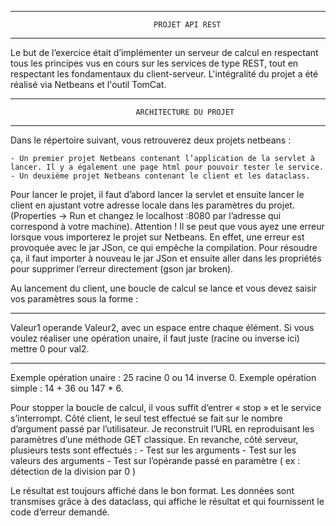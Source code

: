 **********************************************************************************************
                                    PROJET API REST
**********************************************************************************************

Le but de l’exercice était d’implémenter un serveur de calcul en respectant tous les principes vus en cours sur les services de type REST, tout en respectant les fondamentaux du client-serveur. 
L'intégralité du projet a été réalisé via Netbeans et l'outil TomCat.

**********************************************************************************************
				                ARCHITECTURE DU PROJET
**********************************************************************************************

Dans le répertoire suivant, vous retrouverez deux projets netbeans :

    - Un premier projet Netbeans contenant l’application de la servlet à lancer. Il y a également une page html pour pouvoir tester le service.
    - Un deuxième projet Netbeans contenant le client et les dataclass.

Pour lancer le projet, il faut d’abord lancer la servlet et ensuite lancer le client en ajustant votre adresse locale dans les paramètres du projet. (Properties -> Run et changez le localhost :8080 par l’adresse qui correspond à votre machine). 
Attention !  Il se peut que vous ayez une erreur lorsque vous importerez le projet sur Netbeans. En effet, une erreur est provoquée avec le jar JSon, ce qui empêche la compilation. Pour résoudre ça, il faut importer à nouveau le jar JSon et ensuite aller dans les propriétés pour supprimer l’erreur directement (gson jar broken).

Au lancement du client, une boucle de calcul se lance et vous devez saisir vos paramètres sous la
forme :

**********************************************************************************************
Valeur1 operande Valeur2, avec un espace entre chaque élément. 
Si vous voulez réaliser une opération unaire, il faut juste (racine ou inverse ici) mettre 0 pour val2.
**********************************************************************************************

Exemple opération unaire : 25 racine 0 ou 14 inverse 0.
Exemple opération simple : 14 + 36 ou 147 * 6.

Pour stopper la boucle de calcul, il vous suffit d’entrer « stop » et le service s’interrompt.
Côté client, le seul test effectué se fait sur le nombre d’argument passé par l’utilisateur. Je
reconstruit l’URL en reproduisant les paramètres d’une méthode GET classique.
En revanche, côté serveur, plusieurs tests sont effectués :
    -  Test sur les arguments
    - Test sur les valeurs des arguments
    - Test sur l’opérande passé en paramètre ( ex : détection de la division par 0 )

Le résultat est toujours affiché dans le bon format. Les données sont transmises grâce à des dataclass, qui affiche le résultat et qui fournissent le code
d’erreur demandé. 